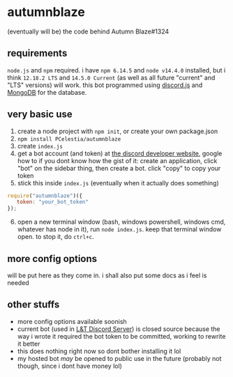 # autumnblaze

(eventually will be) the code behind Autumn Blaze#1324

## requirements
`node.js` and `npm` required. i have `npm 6.14.5` and `node v14.4.0` installed, but i think `12.18.2 LTS` and `14.5.0 Current` (as well as all future "current" and "LTS" versions) will work. this bot programmed using [discord.js](https://discord.js.org) and [MongoDB](https://mongodb.com) for the database.

## very basic use
1. create a node project with `npm init`, or create your own package.json
2. `npm install PCelestia/autumnblaze`
3. create `index.js`
4. get a bot account (and token) at [the discord developer website](https://discord.com/developers), google how to if you dont know how
   the gist of it: create an application, click "bot" on the sidebar thing, then create a bot. click "copy" to copy your token
5. stick this inside `index.js` (eventually when it actually does something)
```js
require("autumnblaze")({
   token: "your_bot_token"
});
```
6. open a new terminal window (bash, windows powershell, windows cmd, whatever has node in it), run `node index.js`. keep that terminal window open. to stop it, do `ctrl+c`.

## more config options
will be put here as they come in. i shall also put some docs as i feel is needed

## other stuffs
- more config options available soonish
- current bot (used in [L&T Discord Server](https://love-tolerance.com/discord)) is closed source because the way i wrote it required the bot token to be committed, working to rewrite it better
- this does nothing right now so dont bother installing it lol
- my hosted bot *may* be opened to public use in the future (probably not though, since i dont have money lol)
